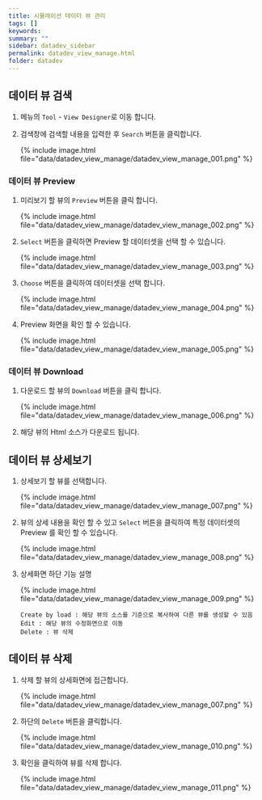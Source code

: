 ```yaml
---
title: 시뮬레이션 데이터 뷰 관리
tags: []
keywords:
summary: ""
sidebar: datadev_sidebar
permalink: datadev_view_manage.html
folder: datadev
---
```


## 데이터 뷰 검색

1. 메뉴의 `Tool` - `View Designer`로 이동 합니다.
1. 검색창에 검색할 내용을 입력한 후 `Search` 버튼을 클릭합니다.

    {% include image.html file="data/datadev_view_manage/datadev_view_manage_001.png" %}

### 데이터 뷰 Preview

1. 미리보기 할 뷰의 `Preview` 버튼을 클릭 합니다.

    {% include image.html file="data/datadev_view_manage/datadev_view_manage_002.png" %}

1. `Select` 버튼을 클릭하면 Preview 할 데이터셋을 선택 할 수 있습니다.

    {% include image.html file="data/datadev_view_manage/datadev_view_manage_003.png" %}

1. `Choose` 버튼을 클릭하여 데이터셋을 선택 합니다.

    {% include image.html file="data/datadev_view_manage/datadev_view_manage_004.png" %}

1. Preview 화면을 확인 할 수 있습니다.

    {% include image.html file="data/datadev_view_manage/datadev_view_manage_005.png" %}

### 데이터 뷰 Download

1. 다운로드 할 뷰의 `Download` 버튼을 클릭 합니다.

    {% include image.html file="data/datadev_view_manage/datadev_view_manage_006.png" %}

1. 해당 뷰의 Html 소스가 다운로드 됩니다.

## 데이터 뷰 상세보기

1. 상세보기 할 뷰를 선택합니다.

   {% include image.html file="data/datadev_view_manage/datadev_view_manage_007.png" %}

1. 뷰의 상세 내용을 확인 할 수 있고 `Select` 버튼을 클릭하여 특정 데이터셋의 Preview 를 확인 할 수 있습니다.

    {% include image.html file="data/datadev_view_manage/datadev_view_manage_008.png" %}

1. 상세화면 하단 기능 설명

    {% include image.html file="data/datadev_view_manage/datadev_view_manage_009.png" %}

    ```
    Create by load : 해당 뷰의 소스를 기준으로 복사하여 다른 뷰를 생성할 수 있음
    Edit : 해당 뷰의 수정화면으로 이동
    Delete : 뷰 삭제
    ```

## 데이터 뷰 삭제

1. 삭제 할 뷰의 상세화면에 접근합니다.

   {% include image.html file="data/datadev_view_manage/datadev_view_manage_007.png" %}

1. 하단의 `Delete` 버튼을 클릭합니다.

    {% include image.html file="data/datadev_view_manage/datadev_view_manage_010.png" %}
    
1. 확인을 클릭하여 뷰를 삭제 합니다.

    {% include image.html file="data/datadev_view_manage/datadev_view_manage_011.png" %}
